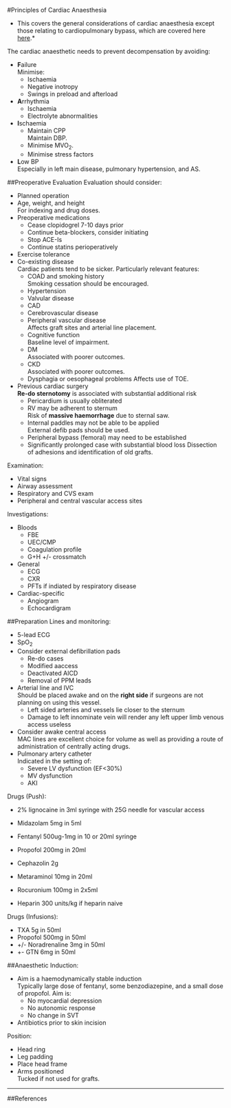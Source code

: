 #Principles of Cardiac Anaesthesia

* This covers the general considerations of cardiac anaesthesia except those relating to cardiopulmonary bypass, which are covered here	[here](/anaesthesia/cthr/cpb.md).*

The cardiac anaesthetic needs to prevent decompensation by avoiding:
* **F**ailure  
Minimise:
	* Ischaemia
	* Negative inotropy
	* Swings in preload and afterload
* **A**rrhythmia  
	* Ischaemia
	* Electrolyte abnormalities
* **I**schaemia
	* Maintain CPP  
	Maintain DBP.
	* Minimise MVO<sub>2</sub>.
	* Minimise stress factors
* **L**ow BP  
Especially in left main disease, pulmonary hypertension, and AS.

##Preoperative Evaluation
Evaluation should consider:
* Planned operation
* Age, weight, and height  
For indexing and drug doses.
* Preoperative medications
	* Cease clopidogrel 7-10 days prior
	* Continue beta-blockers, consider initiating
	* Stop ACE-Is
	* Continue statins perioperatively
* Exercise tolerance
* Co-existing disease  
Cardiac patients tend to be sicker. Particularly relevant features:
	* COAD and smoking history  
	Smoking cessation should be encouraged.
	* Hypertension
	* Valvular disease
	* CAD  
	* Cerebrovascular disease
	* Peripheral vascular disease  
	Affects graft sites and arterial line placement.
	* Cognitive function  
	Baseline level of impairment.
	* DM  
	Associated with poorer outcomes.
	* CKD  
	Associated with poorer outcomes.
	* Dysphagia or oesophageal problems
	Affects use of TOE.
* Previous cardiac surgery  
**Re-do sternotomy** is associated with substantial additional risk
	* Pericardium is usually obliterated
	* RV may be adherent to sternum  
	Risk of **massive haemorrhage** due to sternal saw.
	* Internal paddles may not be able to be applied  
	External defib pads should be used.
	* Peripheral bypass (femoral) may need to be established
	* Significantly prolonged case with substantial blood loss 
	Dissection of adhesions and identification of old grafts.


Examination:
* Vital signs
* Airway assessment
* Respiratory and CVS exam
* Peripheral and central vascular access sites


Investigations:
* Bloods
	* FBE
	* UEC/CMP
	* Coagulation profile
	* G+H +/- crossmatch
* General
	* ECG
	* CXR
	* PFTs if indiated by respiratory disease
* Cardiac-specific
	* Angiogram
	* Echocardigram


##Preparation
Lines and monitoring:
* 5-lead ECG
* SpO<sub>2</sub>
* Consider external defibrillation pads
	* Re-do cases
	* Modified aaccess
	* Deactivated AICD
	* Removal of PPM leads
* Arterial line and IVC  
Should be placed awake and on the **right side** if surgeons are not planning on using this vessel.
	* Left sided arteries and vessels lie closer to the sternum
	* Damage to left innominate vein will render any left upper limb venous access useless
* Consider awake central access  
MAC lines are excellent choice for volume as well as providing a route of administration of centrally acting drugs.
* Pulmonary artery catheter  
Indicated in the setting of:
	* Severe LV dysfunction (EF<30%)
	* MV dysfunction
	* AKI


Drugs (Push):
* 2% lignocaine in 3ml syringe with 25G needle for vascular access
* Midazolam 5mg in 5ml
* Fentanyl 500ug-1mg in 10 or 20ml syringe
* Propofol 200mg in 20ml
* Cephazolin 2g
* Metaraminol 10mg in 20ml
* Rocuronium 100mg in 2x5ml


* Heparin 300 units/kg if heparin naive


Drugs (Infusions):
* TXA 5g in 50ml
* Propofol 500mg in 50ml
* +/- Noradrenaline 3mg in 50ml
* +- GTN 6mg in 50ml


##Anaesthetic
Induction:
* Aim is a haemodynamically stable induction  
Typically large dose of fentanyl, some benzodiazepine, and a small dose of propofol. Aim is:
	* No myocardial depression
	* No autonomic response
	* No change in SVT
* Antibiotics prior to skin incision

Position:
* Head ring
* Leg padding
* Place head frame
* Arms positioned  
Tucked if not used for grafts.

---

##References